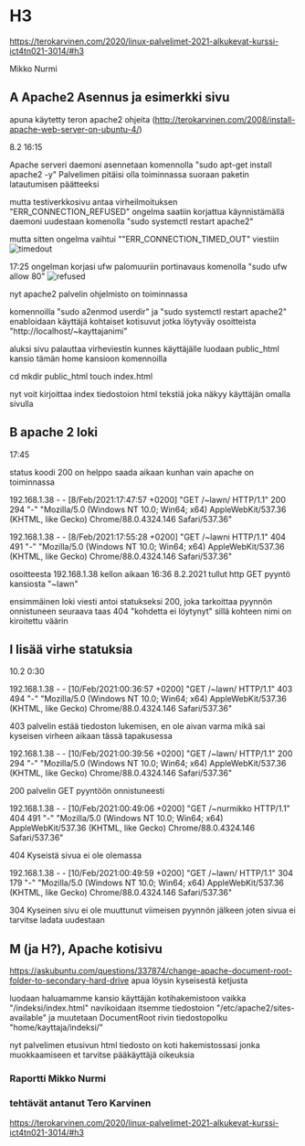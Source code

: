# H3
https://terokarvinen.com/2020/linux-palvelimet-2021-alkukevat-kurssi-ict4tn021-3014/#h3

Mikko Nurmi

## A Apache2 Asennus ja esimerkki sivu

apuna käytetty teron apache2 ohjeita (http://terokarvinen.com/2008/install-apache-web-server-on-ubuntu-4/)

8.2 16:15

Apache serveri daemoni asennetaan komennolla  "sudo apt-get install apache2 -y"
Palvelimen pitäisi olla toiminnassa suoraan paketin latautumisen päätteeksi

mutta testiverkkosivu antaa virheilmoituksen "ERR_CONNECTION_REFUSED"
ongelma saatiin korjattua käynnistämällä daemoni uudestaan komenolla "sudo systemctl restart apache2"

mutta sitten ongelma vaihtui ""ERR_CONNECTION_TIMED_OUT" viestiin
![timedout](https://i.imgur.com/92VqcBX.png)


17:25
ongelman korjasi ufw palomuuriin portinavaus komenolla "sudo ufw allow 80"
![refused](https://i.imgur.com/QJE9sgY.png)

nyt apache2 palvelin ohjelmisto on toiminnassa

komennoilla "sudo a2enmod userdir" ja "sudo systemctl restart apache2"
enabloidaan käyttäjä kohtaiset kotisuvut jotka löytyväy osoitteista "http://localhost/~kayttajanimi"

aluksi sivu palauttaa virheviestin kunnes käyttäjälle luodaan public_html kansio tämän home kansioon
 komennoilla 

 cd
 mkdir public_html
 touch index.html

 nyt voit kirjoittaa index tiedostoion html tekstiä joka näkyy käyttäjän omalla sivulla

 ## B apache 2 loki

 17:45

 status koodi 200 on helppo saada aikaan kunhan vain apache on toiminnassa

192.168.1.38 - - [8/Feb/2021:17:47:57 +0200] "GET /~lawn/ HTTP/1.1" 200 294 "-" "Mozilla/5.0 (Windows NT 10.0; Win64; x64) AppleWebKit/537.36 (KHTML, like Gecko) Chrome/88.0.4324.146 Safari/537.36"

192.168.1.38 - - [8/Feb/2021:17:55:28 +0200] "GET /~lawni HTTP/1.1" 404 491 "-" "Mozilla/5.0 (Windows NT 10.0; Win64; x64) AppleWebKit/537.36 (KHTML, like Gecko) Chrome/88.0.4324.146 Safari/537.36"

osoitteesta 192.168.1.38 kellon aikaan 16:36 8.2.2021 tullut http GET pyyntö kansiosta "~lawn"

ensimmäinen loki viesti antoi statukseksi 200, joka tarkoittaa pyynnön onnistuneen
seuraava taas 404 "kohdetta ei löytynyt" sillä kohteen nimi on kiroitettu väärin

## I lisää virhe statuksia

10.2 0:30

192.168.1.38 - - [10/Feb/2021:00:36:57 +0200] "GET /~lawn/ HTTP/1.1" 403 494 "-" "Mozilla/5.0 (Windows NT 10.0; Win64; x64) AppleWebKit/537.36 (KHTML, like Gecko) Chrome/88.0.4324.146 Safari/537.36"

403 palvelin estää tiedoston lukemisen, en ole aivan varma mikä sai kyseisen virheen aikaan tässä tapakusessa

192.168.1.38 - - [10/Feb/2021:00:39:56 +0200] "GET /~lawn/ HTTP/1.1" 200 294 "-" "Mozilla/5.0 (Windows NT 10.0; Win64; x64) AppleWebKit/537.36 (KHTML, like Gecko) Chrome/88.0.4324.146 Safari/537.36"

200 palvelin GET pyyntöön onnistuneesti

192.168.1.38 - - [10/Feb/2021:00:49:06 +0200] "GET /~nurmikko HTTP/1.1" 404 491 "-" "Mozilla/5.0 (Windows NT 10.0; Win64; x64) AppleWebKit/537.36 (KHTML, like Gecko) Chrome/88.0.4324.146 Safari/537.36"

404 Kyseistä sivua ei ole olemassa

192.168.1.38 - - [10/Feb/2021:00:49:59 +0200] "GET /~lawn/ HTTP/1.1" 304 179 "-" "Mozilla/5.0 (Windows NT 10.0; Win64; x64) AppleWebKit/537.36 (KHTML, like Gecko) Chrome/88.0.4324.146 Safari/537.36"

304 Kyseinen sivu ei ole muuttunut viimeisen pyynnön jälkeen joten sivua ei tarvitse ladata uudestaan

## M (ja H?), Apache kotisivu

https://askubuntu.com/questions/337874/change-apache-document-root-folder-to-secondary-hard-drive
apua löysin kyseisestä ketjusta

luodaan haluamamme kansio käyttäjän kotihakemistoon vaikka "/indeksi/index.html"
navikoidaan itsemme tiedostoion "/etc/apache2/sites-available"
ja muutetaan DocumentRoot rivin tiedostopolku "home/kayttaja/indeksi/"

nyt palvelimen etusivun html tiedosto on koti hakemistossasi jonka muokkaamiseen et tarvitse pääkäyttäjä oikeuksia


###

### Raportti Mikko Nurmi
### tehtävät antanut Tero Karvinen
https://terokarvinen.com/2020/linux-palvelimet-2021-alkukevat-kurssi-ict4tn021-3014/#h3
